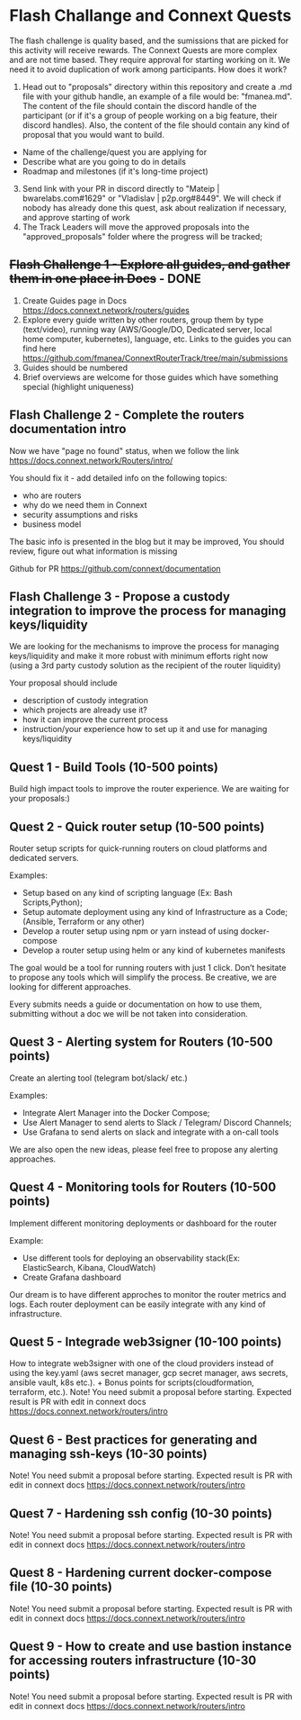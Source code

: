 # Flash Challange and Connext Quests 

The flash challenge is quality based, and the sumissions that are picked for this activity will receive rewards.
The Connext Quests are more complex and are not time based. They require approval for starting working on it. We need it to avoid duplication of work among participants. How does it work?

1. Head out to "proposals" directory within this repository and create a .md file with your github handle, an example of a file would be: "fmanea.md".
The content of the file should contain the discord handle of the participant (or if it's a group of people working on a big feature, their discord handles). Also, the content of the file should contain any kind of proposal that you would want to build.
- Name of the challenge/quest you are applying for
- Describe what are you going to do in details
- Roadmap and milestones (if it's long-time project)
3. Send link with your PR in discord directly to "Mateip | bwarelabs.com#1629" or "Vladislav | p2p.org#8449". We will check if nobody has already done this quest, ask about realization if necessary, and approve starting of work
4. The Track Leaders will move the approved proposals into the "approved_proposals" folder where the progress will be tracked;
 

## ~~Flash Challenge 1 - Explore all guides, and gather them in one place in Docs~~ - DONE

1. Create Guides page in Docs https://docs.connext.network/routers/guides
2. Explore every guide written by other routers, group them by type (text/video), running way (AWS/Google/DO, Dedicated server, local home computer, kubernetes),  language, etc. Links to the guides you can find here https://github.com/fmanea/ConnextRouterTrack/tree/main/submissions 
3. Guides should be numbered
4. Brief overviews are welcome for those guides which have something special (highlight uniqueness)

## Flash Challenge 2 - Complete the routers documentation intro

Now we have "page no found" status, when we follow the link https://docs.connext.network/Routers/intro/ 

You should fix it - add detailed info on the following topics:
- who are routers
- why do we need them in Connext
- security assumptions and risks 
- business model

The basic info is presented in the blog but it may be improved, You should review, figure out what information is missing

Github for PR https://github.com/connext/documentation

## Flash Challenge 3 - Propose a custody integration to improve the process for managing keys/liquidity

We are looking for the mechanisms to improve the process for managing keys/liquidity and make it more robust with minimum efforts right now (using a 3rd party custody solution as the recipient of the router liquidity)

Your proposal should include
- description of custody integration
- which projects are already use it?
- how it can improve the current process
- instruction/your experience how to set up it and use for managing keys/liquidity

## Quest 1 - Build Tools (10-500 points)

Build high impact tools to improve the router experience. We are waiting for your proposals:)

## Quest 2 - Quick router setup (10-500 points)

Router setup scripts for quick-running routers on cloud platforms and dedicated servers. 

Examples: 
- Setup based on any kind of scripting language (Ex: Bash Scripts,Python);
- Setup automate deployment using any kind of Infrastructure as a Code;(Ansible, Terraform or any other) 
- Develop a router setup using npm or yarn instead of using docker-compose
- Develop a router setup using helm or any kind of kubernetes manifests



The goal would be a tool for running routers with just 1 click. Don’t hesitate to propose any tools which will simplify the process. Be creative, we are looking for different approaches. 

Every submits needs a guide or documentation on how to use them, submitting without a doc we will be not taken into consideration.

## Quest 3 - Alerting system for Routers (10-500 points)

Create an alerting tool (telegram bot/slack/ etc.)

Examples:
- Integrate Alert Manager into the Docker Compose;
- Use Alert Manager to send alerts to Slack / Telegram/ Discord Channels; 
- Use Grafana to send alerts on slack and integrate with a on-call tools

We are also open the new ideas, please feel free to propose any alerting approaches.

## Quest 4 - Monitoring tools for Routers (10-500 points)

Implement different  monitoring deployments or dashboard for the router

Example:
- Use different tools for deploying an observability stack(Ex: ElasticSearch, Kibana, CloudWatch)
- Create Grafana dashboard

Our dream is to have different approches to monitor the router metrics and logs. Each router deployment can be easily integrate with any kind of infrastructure.

## Quest 5 - Integrade web3signer (10-100 points)

How to integrate web3signer with one of the cloud providers instead of using the key.yaml (aws secret manager, gcp secret manager, aws secrets, ansible vault, k8s etc.). + Bonus points for scripts(cloudformation, terraform, etc.). Note! You need submit a proposal before starting. Expected result is PR with edit in connext docs https://docs.connext.network/routers/intro 

## Quest 6 - Best practices for generating and managing ssh-keys (10-30 points)
Note! You need submit a proposal before starting. Expected result is PR with edit in connext docs https://docs.connext.network/routers/intro 


## Quest 7 - Hardening ssh config (10-30 points)
Note! You need submit a proposal before starting. Expected result is PR with edit in connext docs https://docs.connext.network/routers/intro 


## Quest 8 - Hardening current docker-compose file (10-30 points)
Note! You need submit a proposal before starting. Expected result is PR with edit in connext docs https://docs.connext.network/routers/intro 

## Quest 9 - How to create and use bastion instance for accessing routers infrastructure (10-30 points)
Note! You need submit a proposal before starting. Expected result is PR with edit in connext docs https://docs.connext.network/routers/intro 



